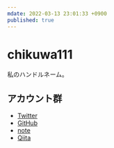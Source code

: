 ```yaml
---
mdate: 2022-03-13 23:01:33 +0900
published: true
---
```


# chikuwa111

私のハンドルネーム。

## アカウント群

- [Twitter](https://twitter.com/chiquwa111)
- [GitHub](https://github.com/chikuwa111)
- [note](https://note.com/chikuwa111)
- [Qiita](https://qiita.com/chikuwa111)
